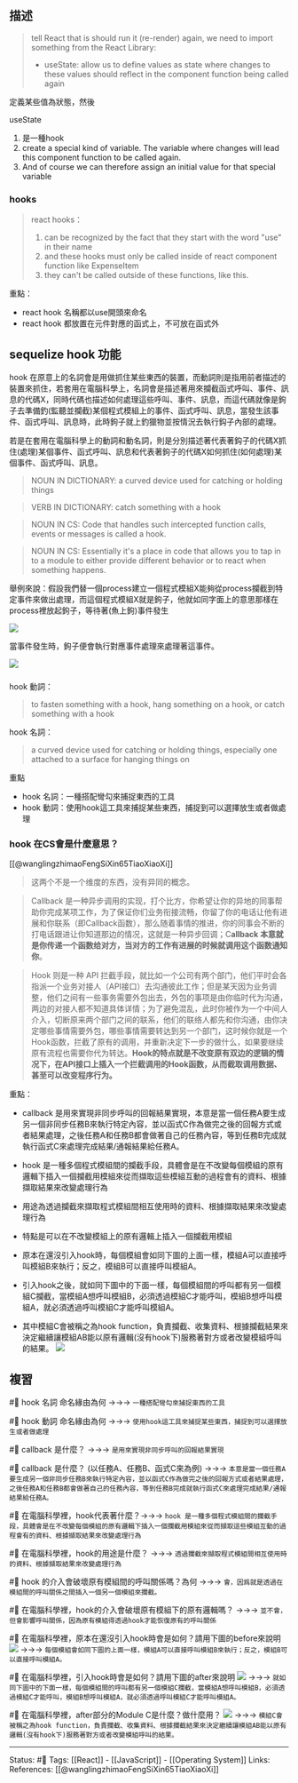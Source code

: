 ## 描述


> tell React that is should run it (re-render) again, we need to import something from the React Library:
> 
> - useState: allow us to define values as state where changes to these values should reflect in the component function being called again

定義某些值為狀態，然後

  

useState

1. 是一種hook
2. create a special kind of variable. The variable where changes will lead this component function to be called again.
3. And of course we can therefore assign an initial value for that special variable

  
### hooks

  

> react hooks：
> 1. can be recognized by the fact that they start with the word "use" in their name
> 2. and these hooks must only be called inside of react component function like ExpenseItem
> 3. they can't be called outside of these functions, like this.


重點：
- react hook 名稱都以use開頭來命名
- react hook 都放置在元件對應的函式上，不可放在函式外


## sequelize hook 功能

hook 在原意上的名詞會是用做抓住某些東西的裝置，而動詞則是指用前者描述的裝置來抓住，若套用在電腦科學上，名詞會是描述著用來攔截函式呼叫、事件、訊息的代碼X，同時代碼也描述如何處理這些呼叫、事件、訊息，而這代碼就像是鉤子去準備釣(監聽並攔截)某個程式模組上的事件、函式呼叫、訊息，當發生該事件、函式呼叫、訊息時，此時鉤子就上釣獵物並按情況去執行鈎子內部的處理。

  

若是在套用在電腦科學上的動詞和動名詞，則是分別描述著代表著鈎子的代碼X抓住(處理)某個事件、函式呼叫、訊息和代表著鉤子的代碼X如何抓住(如何處理)某個事件、函式呼叫、訊息。

> NOUN IN DICTIONARY: a curved device used for catching or holding things

> VERB IN DICTIONARY: catch something with a hook

> NOUN IN CS: Code that handles such intercepted function calls, events or messages is called a hook.

> NOUN IN CS: Essentially it's a place in code that allows you to tap in to a module to either provide different behavior or to react when something happens.

  

舉例來說：假設我們替一個process建立一個程式模組X能夠從process攔截到特定事件來做出處理，而這個程式模組X就是鉤子，他就如同字面上的意思那樣在process裡放起鉤子，等待著(魚上鉤)事件發生

![](https://res.cloudinary.com/dqfxgtyoi/image/upload/v1650974362/blog/event/hook/put-a-hook-diagram_tfyvbf.png)

當事件發生時，鉤子便會執行對應事件處理來處理著這事件。

![](https://res.cloudinary.com/dqfxgtyoi/image/upload/v1650974362/blog/event/hook/hooking-diagram_dl0hyp.png)


### 
hook 動詞：
> to fasten something with a hook, hang something on a hook, or catch something with a hook

hook 名詞：
> a curved device used for catching or holding things, especially one attached to a surface for hanging things on


重點
- hook 名詞：一種搭配彎勾來捕捉東西的工具
- hook 動詞：使用hook這工具來捕捉某些東西，捕捉到可以選擇放生或者做處理

### hook 在CS會是什麼意思？
[[@wanglingzhimaoFengSiXin65TiaoXiaoXi]]
> 这两个不是一个维度的东西，没有异同的概念。

> Callback 是一种异步调用的实现，打个比方，你希望让你的异地的同事帮助你完成某项工作，为了保证你们业务衔接流畅，你留了你的电话让他有进展和你联系（即Callback函数），那么随着事情的推进，你的同事会不断的打电话跟进让你知道那边的情况，这就是一种异步回调；C**allback 本意就是你传递一个函数给对方，当对方的工作有进展的时候就调用这个函数通知你**。

> Hook 则是一种 API 拦截手段，就比如一个公司有两个部门，他们平时会各指派一个业务对接人（API接口）去沟通彼此工作；但是某天因为业务调整，他们之间有一些事务需要外包出去，外包的事项是由你临时代为沟通，两边的对接人都不知道具体详情；为了避免混乱，此时你被作为一个中间人介入，切断原来两个部门之间的联系，他们的联络人都先和你沟通，由你决定哪些事情需要外包，哪些事情需要转达到另一个部门，这时候你就是一个Hook函数，拦截了原有的调用，并重新决定下一步的做什么，如果要继续原有流程也需要你代为转达。**Hook的特点就是不改变原有双边的逻辑的情况下，在API接口上插入一个拦截调用的Hook函数，从而截取调用数据、甚至可以改变程序行为。**

重點：
- callback 是用來實現非同步呼叫的回報結果實現，本意是當一個任務A要生成另一個非同步任務B來執行特定內容，並以函式C作為做完之後的回報方式或者結果處理，之後任務A和任務B都會做著自己的任務內容，等到任務B完成就執行函式C來處理完成結果/通報結果給任務A。


- hook 是一種多個程式模組間的攔截手段，具體會是在不改變每個模組的原有邏輯下插入一個攔截用模組來從而擷取這些模組互動的過程會有的資料、根據擷取結果來改變處理行為
- 用途為透過攔截來擷取程式模組間相互使用時的資料、根據擷取結果來改變處理行為
- 特點是可以在不改變模組上的原有邏輯上插入一個攔截用模組
- 原本在還沒引入hook時，每個模組會如同下圖的上面一樣，模組A可以直接呼叫模組B來執行；反之，模組B可以直接呼叫模組A。
- 引入hook之後，就如同下圖中的下面一樣，每個模組間的呼叫都有另一個模組C攔截，當模組A想呼叫模組B，必須透過模組C才能呼叫，模組B想呼叫模組A，就必須透過呼叫模組C才能呼叫模組A。
- 其中模組C會被稱之為hook function，負責攔截、收集資料、根據攔截結果來決定繼續讓模組AB能以原有邏輯(沒有hook下)服務著對方或者改變模組呼叫的結果。
![](https://res.cloudinary.com/dqfxgtyoi/image/upload/v1660573336/blog/react/hook/hook-before-after_gnjt9w.png)


## 複習
#🧠 hook 名詞 命名緣由為何 ->->-> `一種搭配彎勾來捕捉東西的工具`
<!--SR:!2025-01-08,540,250-->

#🧠 hook 動詞 命名緣由為何 ->->-> `使用hook這工具來捕捉某些東西，捕捉到可以選擇放生或者做處理`
<!--SR:!2023-10-09,43,210-->

#🧠 callback 是什麼？ ->->-> `是用來實現非同步呼叫的回報結果實現`
<!--SR:!2023-11-19,275,250-->

#🧠 callback 是什麼？ (以任務A、任務B、函式C來為例) ->->-> `本意是當一個任務A要生成另一個非同步任務B來執行特定內容，並以函式C作為做完之後的回報方式或者結果處理，之後任務A和任務B都會做著自己的任務內容，等到任務B完成就執行函式C來處理完成結果/通報結果給任務A。`
<!--SR:!2025-01-06,538,250-->

#🧠  在電腦科學裡，hook代表著什麼？->->-> `hook 是一種多個程式模組間的攔截手段，具體會是在不改變每個模組的原有邏輯下插入一個攔截用模組來從而擷取這些模組互動的過程會有的資料、根據擷取結果來改變處理行為`
<!--SR:!2024-06-23,409,250-->

#🧠 在電腦科學裡，hook的用途是什麼？ ->->-> `透過攔截來擷取程式模組間相互使用時的資料、根據擷取結果來改變處理行為`
<!--SR:!2024-01-30,196,230-->

#🧠 hook 的介入會破壞原有模組間的呼叫關係嗎？為何 ->->-> `會，因爲就是透過在模組間的呼叫關係之間插入一個另一個模組來攔截。`
<!--SR:!2024-11-27,513,250-->



#🧠 在電腦科學裡，hook的介入會破壞原有模組下的原有邏輯嗎？ ->->-> `並不會，但會影響呼叫關係，因為原有模組得透過hook才能恢復原有的呼叫關係`
<!--SR:!2023-10-16,161,230-->

#🧠 在電腦科學裡，原本在還沒引入hook時會是如何？請用下圖的before來說明 ![](https://res.cloudinary.com/dqfxgtyoi/image/upload/v1660573336/blog/react/hook/hook-before-after_gnjt9w.png) ->->-> `每個模組會如同下圖的上面一樣，模組A可以直接呼叫模組B來執行；反之，模組B可以直接呼叫模組A。`
<!--SR:!2024-12-29,535,250-->

#🧠 在電腦科學裡，引入hook時會是如何？請用下圖的after來說明 ![](https://res.cloudinary.com/dqfxgtyoi/image/upload/v1660573336/blog/react/hook/hook-before-after_gnjt9w.png) ->->-> `就如同下圖中的下面一樣，每個模組間的呼叫都有另一個模組C攔截，當模組A想呼叫模組B，必須透過模組C才能呼叫，模組B想呼叫模組A，就必須透過呼叫模組C才能呼叫模組A。`
<!--SR:!2024-12-18,518,250-->



#🧠 在電腦科學裡，after部分的Module C是什麼？做什麼用？ ![](https://res.cloudinary.com/dqfxgtyoi/image/upload/v1660573336/blog/react/hook/hook-before-after_gnjt9w.png) ->->-> `模組C會被稱之為hook function，負責攔截、收集資料、根據攔截結果來決定繼續讓模組AB能以原有邏輯(沒有hook下)服務著對方或者改變模組呼叫的結果。`
<!--SR:!2024-11-13,498,250-->


---
Status: #🌱 
Tags:
[[React]] - [[JavaScript]] - [[Operating System]]
Links:
References:
[[@wanglingzhimaoFengSiXin65TiaoXiaoXi]]